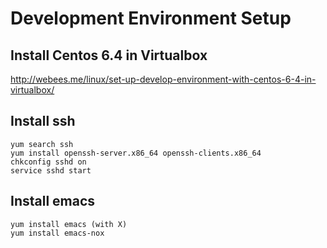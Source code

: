 Development Environment Setup
=============================

Install Centos 6.4 in Virtualbox
--------------------------------
http://webees.me/linux/set-up-develop-environment-with-centos-6-4-in-virtualbox/

Install ssh
-----------
    yum search ssh
    yum install openssh-server.x86_64 openssh-clients.x86_64
    chkconfig sshd on
    service sshd start

Install emacs
-------------
    yum install emacs (with X)
    yum install emacs-nox

